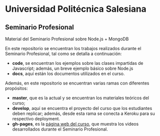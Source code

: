 # Universidad Politécnica Salesiana
## Seminario Profesional

Material del Seminario Profesional sobre Node.js + MongoDB

En este repositorio se encuentran los trabajos realizados durante el Seminario Profesional, tal como se detalla a continuación:

- **code**, se encuentran los ejemplos sobre las clases impartidas de Javascript; además, un breve ejemplo básico sobre Node.js
- **docs**, aquí están los documentos utilizados en el curso.

Además, en este repositorio se encuentran varias ramas con diferentes propósitos:

- **master**, que es la actual y se encuentran los materiales teóricos del curso;
- **develop**, aquí se encuentra el proyecto del curso que los estudiantes deben replicar; además, desde esta rama se conecta a Keroku para su respectivo deployment.
- **gh-pages**, es la [página web del curso](https://omarjcm.github.io/p56-seminario-profesional/), que muestra los videos desarrollados durante el Seminario Profesional. 
